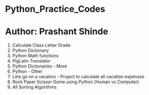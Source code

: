 # Python_Practice_Codes

# Author: Prashant Shinde

1) Calculate Class Letter Grade
2) Python Dictionary
3) Python Math functions
4) PigLatin Translator
5) Python Dictionaries - More
6) Python - Other
7) Lets go on a vacation - Project to calculate all vacation expenses 
8) Rock Paper Scissor Game using Python (Human vs Computer)
9) All Sorting Algorithms 
